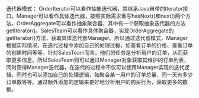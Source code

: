 迭代器模式：
OrderIterator可以看作抽象迭代器，其继承Java自带的Iterator接口。Manager可以看作具体迭代器，按照实际需求重写hasNext()和next()两个方法。OrderAggregate可以看作抽象聚合器，其中有一个获取抽象迭代器的方法getIterator()。SalesTeam可以看作具体聚合器，实现OrderAggregate的getIterator()方法，获取具体迭代器Manager。所以通过迭代器模式，Manager根据实际情况，在迭代过程中添加自己的处理过程，如查看订单的价格、查看订单的创建时间等等。针对SalesTeam而言，他们的任务是分析用户的订单，从而获取更多信息。所以SalesTeam则可以通过Manager对象获取其维护的订单列表，同时获得Manager迭代器，在迭代的过程中不仅可以使用Manager实现的迭代逻辑，同时也可以添加自己的处理逻辑，如聚合某一用户的订单总量，同一天有多少订单数等等。通过额外添加的逻辑来更好地分析用户的购买行为，获取更多的数据。
